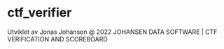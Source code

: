 # ctf_verifier
Utviklet av Jonas Johansen @ 2022 
JOHANSEN DATA SOFTWARE | CTF VERIFICATION AND SCOREBOARD
